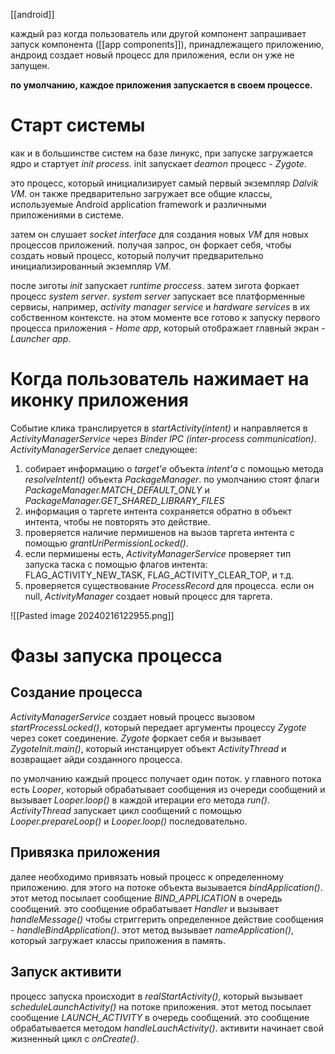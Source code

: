 [[android]]

каждый раз когда пользователь или другой компонент запрашивает запуск компонента ([[app components]]), принадлежащего приложению, андроид создает новый процесс для приложения, если он уже не запущен.

**по умолчанию, каждое приложения запускается в своем процессе.**

# Старт системы

как и в большинстве систем на базе линукс, при запуске загружается ядро и стартует *init process*. init запускает *deamon* процесс - *Zygote*.

это процесс, который инициализирует самый первый экземпляр *Dalvik VM*. он также предварительно загружает все общие классы, используемые Android application framework и различными приложениями в системе.

затем он слушает *socket interface* для создания новых *VM* для новых процессов приложений. получая запрос, он форкает себя, чтобы создать новый процесс, который получит предварительно инициализированный экземпляр *VM*.

после зиготы *init* запускает *runtime proccess*.
затем зигота форкает процесс *system server*. *system server* запускает все платформенные сервисы, например, *activity manager service* и *hardware services* в их собственном контексте.
на этом моменте все готово к запуску первого процесса приложения - *Home app*, который отображает главный экран - *Launcher app*. 

# Когда пользователь нажимает на иконку приложения

Событие клика транслируется в *startActivity(intent)* и направляется в *ActivityManagerService* через *Binder IPC (inter-process communication)*. *ActivityManagerService* делает следующее:

1. собирает информацию о *target'е* объекта *intent'а* с помощью метода *resolveIntent()* объекта *PackageManager*. по умолчанию стоят флаги *PackageManager.MATCH_DEFAULT_ONLY* и *PackageManager.GET_SHARED_LIBRARY_FILES*
2. информация о таргете интента сохраняется обратно в объект интента, чтобы не повторять это действие.
3. проверяется наличие пермишенов на вызов таргета интента с помощью *grantUriPermissionLocked()*.
4. если пермишены есть, *ActivityManagerService* проверяет тип запуска таска с помощью флагов интента: FLAG_ACTIVITY_NEW_TASK, FLAG_ACTIVITY_CLEAR_TOP, и т.д.
5. проверяется существование *ProcessRecord* для процесса. если он null, *ActivityManager* создает новый процесс для таргета.

![[Pasted image 20240216122955.png]]

# Фазы запуска процесса

## Создание процесса

*ActivityManagerService* создает новый процесс вызовом *startProcessLocked()*, который передает аргументы процессу *Zygote* через сокет соединение. *Zygote* форкает себя и вызывает *ZygoteInit.main()*, который инстанцирует объект *ActivityThread* и возвращает айди созданного процесса.

по умолчанию каждый процесс получает один поток. у главного потока есть *Looper*, который обрабатывает сообщения из очереди сообщений и вызывает *Looper.loop()* в каждой итерации его метода *run()*. *ActivityThread* запускает цикл сообщений с помощью *Looper.prepareLoop()* и *Looper.loop()* последовательно.

## Привязка приложения

далее необходимо привязать новый процесс к определенному приложению. для этого на потоке объекта вызывается *bindApplication()*. этот метод посылает сообщение *BIND_APPLICATION* в очередь сообщений. это сообщение обрабатывает *Handler* и вызывает *handleMessage()* чтобы стриггерить определенное действие сообщения - *handleBindApplication()*. этот метод вызывает *nameApplication()*, который загружает классы приложения в память.

## Запуск активити

процесс запуска происходит в *realStartActivity()*, который вызывает *scheduleLaunchActivity()* на потоке приложения. этот метод посылает сообщение *LAUNCH_ACTIVITY* в очередь сообщений. это сообщение обрабатывается методом *handleLauchActivity()*.
активити начинает свой жизненный цикл с *onCreate()*.